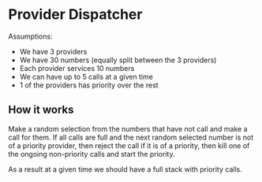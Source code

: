# Provider Dispatcher
Assumptions:
- We have 3 providers
- We have 30 numbers (equally split between the 3 providers)
- Each provider services 10 numbers
- We can have up to 5 calls at a given time
- 1 of the providers has priority over the rest

## How it works
Make a random selection from the numbers that have not call and make a call for them. If all calls are full and the next
random selected number is not of a priority provider, then reject the call if it is of a priority, then kill one of the
ongoing non-priority calls and start the priority.

As a result at a given time we should have a full stack with priority calls.